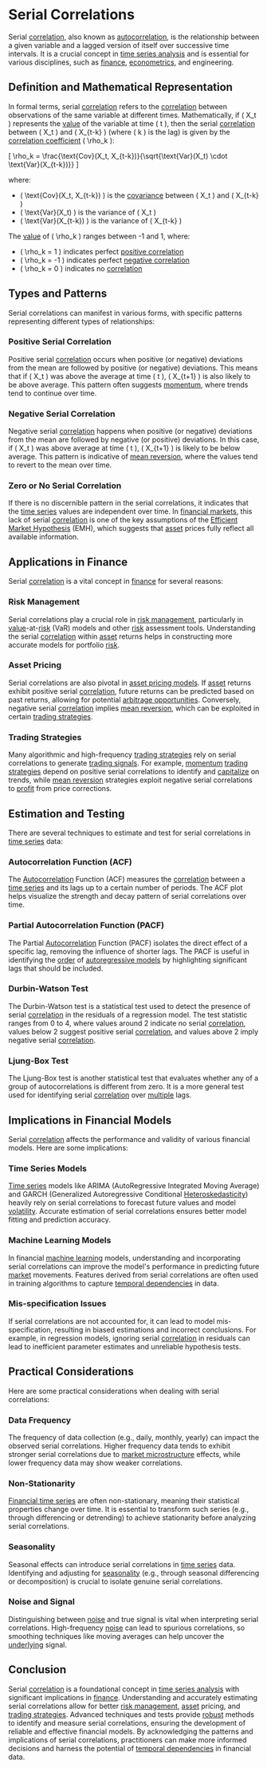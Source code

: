 # Serial Correlations

Serial [correlation](../c/correlation.md), also known as [autocorrelation](../a/autocorrelation.md), is the relationship between a given variable and a lagged version of itself over successive time intervals. It is a crucial concept in [time series analysis](../t/time_series_analysis.md) and is essential for various disciplines, such as [finance](../f/finance.md), [econometrics](../e/econometrics_in_trading.md), and engineering.

## Definition and Mathematical Representation

In formal terms, serial [correlation](../c/correlation.md) refers to the [correlation](../c/correlation.md) between observations of the same variable at different times. Mathematically, if \( X_t \) represents the [value](../v/value.md) of the variable at time \( t \), then the serial [correlation](../c/correlation.md) between \( X_t \) and \( X_{t-k} \) (where \( k \) is the lag) is given by the [correlation coefficient](../c/correlation_coefficient.md) \( \rho_k \):

\[ \rho_k = \frac{\text{Cov}(X_t, X_{t-k})}{\sqrt{\text{Var}(X_t) \cdot \text{Var}(X_{t-k})}} \]

where:

- \( \text{Cov}(X_t, X_{t-k}) \) is the [covariance](../c/covariance.md) between \( X_t \) and \( X_{t-k} \)
- \( \text{Var}(X_t) \) is the variance of \( X_t \)
- \( \text{Var}(X_{t-k}) \) is the variance of \( X_{t-k} \)

The [value](../v/value.md) of \( \rho_k \) ranges between -1 and 1, where:

- \( \rho_k = 1 \) indicates perfect [positive correlation](../p/positive_correlation.md)
- \( \rho_k = -1 \) indicates perfect [negative correlation](../n/negative_correlation.md)
- \( \rho_k = 0 \) indicates no [correlation](../c/correlation.md)

## Types and Patterns

Serial correlations can manifest in various forms, with specific patterns representing different types of relationships:

### Positive Serial Correlation

Positive serial [correlation](../c/correlation.md) occurs when positive (or negative) deviations from the mean are followed by positive (or negative) deviations. This means that if \( X_t \) was above the average at time \( t \), \( X_{t+1} \) is also likely to be above average. This pattern often suggests [momentum](../m/momentum.md), where trends tend to continue over time.

### Negative Serial Correlation

Negative serial [correlation](../c/correlation.md) happens when positive (or negative) deviations from the mean are followed by negative (or positive) deviations. In this case, if \( X_t \) was above average at time \( t \), \( X_{t+1} \) is likely to be below average. This pattern is indicative of [mean reversion](../m/mean_reversion.md), where the values tend to revert to the mean over time.

### Zero or No Serial Correlation

If there is no discernible pattern in the serial correlations, it indicates that the [time series](../t/time_series.md) values are independent over time. In [financial markets](../f/financial_market.md), this lack of serial [correlation](../c/correlation.md) is one of the key assumptions of the [Efficient Market Hypothesis](../e/efficient_market_hypothesis.md) (EMH), which suggests that [asset](../a/asset.md) prices fully reflect all available information.

## Applications in Finance

Serial [correlation](../c/correlation.md) is a vital concept in [finance](../f/finance.md) for several reasons:

### Risk Management

Serial correlations play a crucial role in [risk management](../r/risk_management.md), particularly in [value](../v/value.md)-at-[risk](../r/risk.md) (VaR) models and other [risk](../r/risk.md) assessment tools. Understanding the serial [correlation](../c/correlation.md) within [asset](../a/asset.md) returns helps in constructing more accurate models for portfolio [risk](../r/risk.md).

### Asset Pricing

Serial correlations are also pivotal in [asset pricing models](../a/asset_pricing_models.md). If [asset](../a/asset.md) returns exhibit positive serial [correlation](../c/correlation.md), future returns can be predicted based on past returns, allowing for potential [arbitrage opportunities](../a/arbitrage_opportunities.md). Conversely, negative serial [correlation](../c/correlation.md) implies [mean reversion](../m/mean_reversion.md), which can be exploited in certain [trading strategies](../t/trading_strategies.md).

### Trading Strategies

Many algorithmic and high-frequency [trading strategies](../t/trading_strategies.md) rely on serial correlations to generate [trading signals](../t/trading_signals.md). For example, [momentum](../m/momentum.md) [trading strategies](../t/trading_strategies.md) depend on positive serial correlations to identify and [capitalize](../c/capitalize.md) on trends, while [mean reversion](../m/mean_reversion.md) strategies exploit negative serial correlations to [profit](../p/profit.md) from price corrections.

## Estimation and Testing

There are several techniques to estimate and test for serial correlations in [time series](../t/time_series.md) data:

### Autocorrelation Function (ACF)

The [Autocorrelation](../a/autocorrelation.md) Function (ACF) measures the [correlation](../c/correlation.md) between a [time series](../t/time_series.md) and its lags up to a certain number of periods. The ACF plot helps visualize the strength and decay pattern of serial correlations over time.

### Partial Autocorrelation Function (PACF)

The Partial [Autocorrelation](../a/autocorrelation.md) Function (PACF) isolates the direct effect of a specific lag, removing the influence of shorter lags. The PACF is useful in identifying the [order](../o/order.md) of [autoregressive models](../a/autoregressive.md) by highlighting significant lags that should be included.

### Durbin-Watson Test

The Durbin-Watson test is a statistical test used to detect the presence of serial [correlation](../c/correlation.md) in the residuals of a regression model. The test statistic ranges from 0 to 4, where values around 2 indicate no serial [correlation](../c/correlation.md), values below 2 suggest positive serial [correlation](../c/correlation.md), and values above 2 imply negative serial [correlation](../c/correlation.md).

### Ljung-Box Test

The Ljung-Box test is another statistical test that evaluates whether any of a group of autocorrelations is different from zero. It is a more general test used for identifying serial [correlation](../c/correlation.md) over [multiple](../m/multiple.md) lags.

## Implications in Financial Models

Serial [correlation](../c/correlation.md) affects the performance and validity of various financial models. Here are some implications:

### Time Series Models

[Time series](../t/time_series.md) models like ARIMA (AutoRegressive Integrated Moving Average) and GARCH (Generalized Autoregressive Conditional [Heteroskedasticity](../h/heteroskedasticity.md)) heavily rely on serial correlations to forecast future values and model [volatility](../v/volatility.md). Accurate estimation of serial correlations ensures better model fitting and prediction accuracy.

### Machine Learning Models

In financial [machine learning](../m/machine_learning.md) models, understanding and incorporating serial correlations can improve the model's performance in predicting future [market](../m/market.md) movements. Features derived from serial correlations are often used in training algorithms to capture [temporal dependencies](../t/temporal_dependencies_in_trading.md) in data.

### Mis-specification Issues

If serial correlations are not accounted for, it can lead to model mis-specification, resulting in biased estimations and incorrect conclusions. For example, in regression models, ignoring serial [correlation](../c/correlation.md) in residuals can lead to inefficient parameter estimates and unreliable hypothesis tests.

## Practical Considerations

Here are some practical considerations when dealing with serial correlations:

### Data Frequency

The frequency of data collection (e.g., daily, monthly, yearly) can impact the observed serial correlations. Higher frequency data tends to exhibit stronger serial correlations due to [market microstructure](../m/market_microstructure.md) effects, while lower frequency data may show weaker correlations.

### Non-Stationarity

[Financial time series](../f/financial_time_series.md) are often non-stationary, meaning their statistical properties change over time. It is essential to transform such series (e.g., through differencing or detrending) to achieve stationarity before analyzing serial correlations.

### Seasonality

Seasonal effects can introduce serial correlations in [time series](../t/time_series.md) data. Identifying and adjusting for [seasonality](../s/seasonality.md) (e.g., through seasonal differencing or decomposition) is crucial to isolate genuine serial correlations.

### Noise and Signal

Distinguishing between [noise](../n/noise.md) and true signal is vital when interpreting serial correlations. High-frequency [noise](../n/noise.md) can lead to spurious correlations, so smoothing techniques like moving averages can help uncover the [underlying](../u/underlying.md) signal.

## Conclusion

Serial [correlation](../c/correlation.md) is a foundational concept in [time series analysis](../t/time_series_analysis.md) with significant implications in [finance](../f/finance.md). Understanding and accurately estimating serial correlations allow for better [risk management](../r/risk_management.md), [asset](../a/asset.md) pricing, and [trading strategies](../t/trading_strategies.md). Advanced techniques and tests provide [robust](../r/robust.md) methods to identify and measure serial correlations, ensuring the development of reliable and effective financial models. By acknowledging the patterns and implications of serial correlations, practitioners can make more informed decisions and harness the potential of [temporal dependencies](../t/temporal_dependencies_in_trading.md) in financial data.